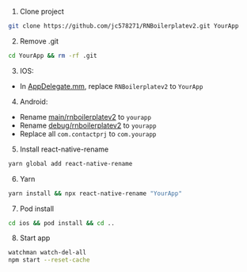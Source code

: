 1. Clone project
```bash
git clone https://github.com/jc578271/RNBoilerplatev2.git YourApp
````
2. Remove .git
```bash
cd YourApp && rm -rf .git
````
3. IOS:
- In [AppDelegate.mm](ios/RNBoilerplatev2/AppDelegate.mm), replace ```RNBoilerplatev2``` to ```YourApp```

4. Android: 
- Rename [main/rnboilerplatev2](android/app/src/main/java/com/contactprj) to ```yourapp```
- Rename [debug/rnboilerplatev2](android/app/src/debug/java/com/contactprj) to ```yourapp```
- Replace all ```com.contactprj``` to ```com.yourapp```
5. Install react-native-rename
```bash
yarn global add react-native-rename
```
6. Yarn
```bash
yarn install && npx react-native-rename "YourApp"
```
7. Pod install
```bash
cd ios && pod install && cd ..
```
8. Start app
```bash
watchman watch-del-all
npm start --reset-cache
```
